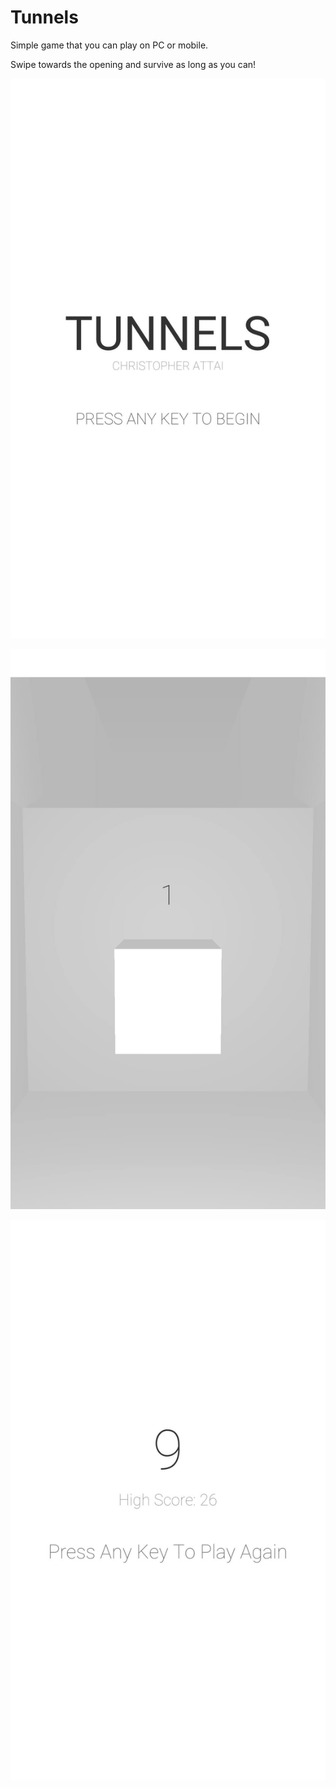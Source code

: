 # Tunnels
Simple game that you can play on PC or mobile.

Swipe towards the opening and survive as long as you can!

![alt text](https://github.com/Sir448/Tunnels/blob/master/Readme%20Images/Screenshot_20210118-233422.jpg?raw=true)

![alt text](https://github.com/Sir448/Tunnels/blob/master/Readme%20Images/Screenshot_20210118-233431.jpg?raw=true)

![alt text](https://github.com/Sir448/Tunnels/blob/master/Readme%20Images/Screenshot_20210118-233523.jpg?raw=true)
